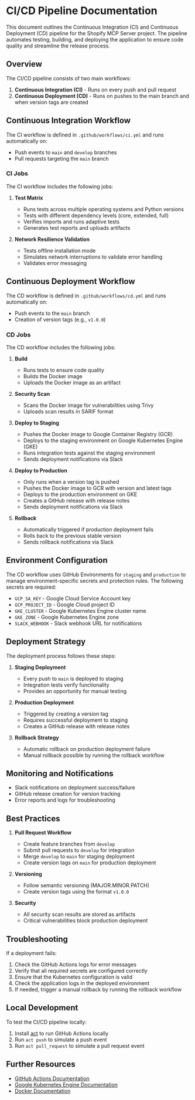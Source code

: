 # CI/CD Pipeline Documentation

This document outlines the Continuous Integration (CI) and Continuous Deployment (CD) pipeline for the Shopify MCP Server project. The pipeline automates testing, building, and deploying the application to ensure code quality and streamline the release process.

## Overview

The CI/CD pipeline consists of two main workflows:

1. **Continuous Integration (CI)** - Runs on every push and pull request
2. **Continuous Deployment (CD)** - Runs on pushes to the main branch and when version tags are created

## Continuous Integration Workflow

The CI workflow is defined in `.github/workflows/ci.yml` and runs automatically on:
- Push events to `main` and `develop` branches
- Pull requests targeting the `main` branch

### CI Jobs

The CI workflow includes the following jobs:

1. **Test Matrix**
   - Runs tests across multiple operating systems and Python versions
   - Tests with different dependency levels (core, extended, full)
   - Verifies imports and runs adaptive tests
   - Generates test reports and uploads artifacts

2. **Network Resilience Validation**
   - Tests offline installation mode
   - Simulates network interruptions to validate error handling
   - Validates error messaging

## Continuous Deployment Workflow

The CD workflow is defined in `.github/workflows/cd.yml` and runs automatically on:
- Push events to the `main` branch
- Creation of version tags (e.g., `v1.0.0`)

### CD Jobs

The CD workflow includes the following jobs:

1. **Build**
   - Runs tests to ensure code quality
   - Builds the Docker image
   - Uploads the Docker image as an artifact

2. **Security Scan**
   - Scans the Docker image for vulnerabilities using Trivy
   - Uploads scan results in SARIF format

3. **Deploy to Staging**
   - Pushes the Docker image to Google Container Registry (GCR)
   - Deploys to the staging environment on Google Kubernetes Engine (GKE)
   - Runs integration tests against the staging environment
   - Sends deployment notifications via Slack

4. **Deploy to Production**
   - Only runs when a version tag is pushed
   - Pushes the Docker image to GCR with version and latest tags
   - Deploys to the production environment on GKE
   - Creates a GitHub release with release notes
   - Sends deployment notifications via Slack

5. **Rollback**
   - Automatically triggered if production deployment fails
   - Rolls back to the previous stable version
   - Sends rollback notifications via Slack

## Environment Configuration

The CD workflow uses GitHub Environments for `staging` and `production` to manage environment-specific secrets and protection rules. The following secrets are required:

- `GCP_SA_KEY` - Google Cloud Service Account key
- `GCP_PROJECT_ID` - Google Cloud project ID
- `GKE_CLUSTER` - Google Kubernetes Engine cluster name
- `GKE_ZONE` - Google Kubernetes Engine zone
- `SLACK_WEBHOOK` - Slack webhook URL for notifications

## Deployment Strategy

The deployment process follows these steps:

1. **Staging Deployment**
   - Every push to `main` is deployed to staging
   - Integration tests verify functionality
   - Provides an opportunity for manual testing

2. **Production Deployment**
   - Triggered by creating a version tag
   - Requires successful deployment to staging
   - Creates a GitHub release with release notes

3. **Rollback Strategy**
   - Automatic rollback on production deployment failure
   - Manual rollback possible by running the rollback workflow

## Monitoring and Notifications

- Slack notifications on deployment success/failure
- GitHub release creation for version tracking
- Error reports and logs for troubleshooting

## Best Practices

1. **Pull Request Workflow**
   - Create feature branches from `develop`
   - Submit pull requests to `develop` for integration
   - Merge `develop` to `main` for staging deployment
   - Create version tags on `main` for production deployment

2. **Versioning**
   - Follow semantic versioning (MAJOR.MINOR.PATCH)
   - Create version tags using the format `v1.0.0`

3. **Security**
   - All security scan results are stored as artifacts
   - Critical vulnerabilities block production deployment

## Troubleshooting

If a deployment fails:

1. Check the GitHub Actions logs for error messages
2. Verify that all required secrets are configured correctly
3. Ensure that the Kubernetes configuration is valid
4. Check the application logs in the deployed environment
5. If needed, trigger a manual rollback by running the rollback workflow

## Local Development

To test the CI/CD pipeline locally:

1. Install [act](https://github.com/nektos/act) to run GitHub Actions locally
2. Run `act push` to simulate a push event
3. Run `act pull_request` to simulate a pull request event

## Further Resources

- [GitHub Actions Documentation](https://docs.github.com/en/actions)
- [Google Kubernetes Engine Documentation](https://cloud.google.com/kubernetes-engine/docs)
- [Docker Documentation](https://docs.docker.com/)